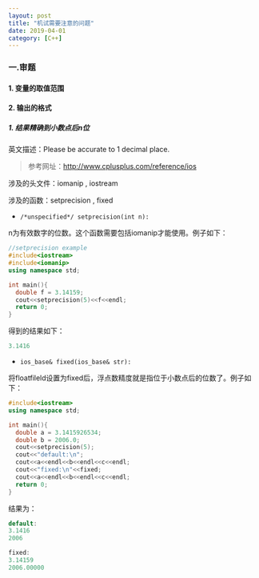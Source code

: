 ```yaml
---
layout: post
title: "机试需要注意的问题"
date: 2019-04-01
category: [C++]
---
```


### 一.审题

#### 1.  变量的取值范围

#### 2.  输出的格式

##### 1. 结果精确到小数点后n位

英文描述：Please be accurate to 1 decimal place.

> 参考网址：http://www.cplusplus.com/reference/ios

涉及的头文件：iomanip , iostream

涉及的函数：setprecision , fixed

* ```/*unspecified*/ setprecision(int n):```

n为有效数字的位数。这个函数需要包括iomanip才能使用。例子如下：

  ```C++
  //setprecision example
  #include<iostream>
  #include<iomanip>
  using namespace std;
  
  int main(){
    double f = 3.14159;
    cout<<setprecision(5)<<f<<endl;
    return 0;
  }
  ```

  得到的结果如下：

  ```C++
  3.1416
  ```

  

* ```ios_base& fixed(ios_base& str):```

将floatfileld设置为fixed后，浮点数精度就是指位于小数点后的位数了。例子如下：

```C++
#include<iostream>
using namespace std;

int main(){
  double a = 3.1415926534;
  double b = 2006.0;
  cout<<setprecision(5);
  cout<<"default:\n";
  cout<<a<<endl<<b<<endl<<c<<endl;
  cout<<"fixed:\n"<<fixed;
  cout<<a<<endl<<b<<endl<<c<<endl;
  return 0;
}
```

结果为：

```C++
default:
3.1416
2006

fixed:
3.14159
2006.00000
```



